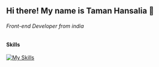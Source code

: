 ## Hi there! My name is Taman Hansalia 👋
###### Front-end Developer from india
#### Skills
[![My Skills](https://skillicons.dev/icons?i=html,css,js,bootstrap,react,tailwind,laravel,php)](https://skillicons.dev)



<!--
**tamanhansalia/tamanhansalia** is a ✨ _special_ ✨ repository because its `README.md` (this file) appears on your GitHub profile.

Here are some ideas to get you started:

- 🔭 I’m currently working on ...
- 🌱 I’m currently learning ...
- 👯 I’m looking to collaborate on ...
- 🤔 I’m looking for help with ...
- 💬 Ask me about ...
- 📫 How to reach me: ...
- 😄 Pronouns: ...
- ⚡ Fun fact: ...
-->
